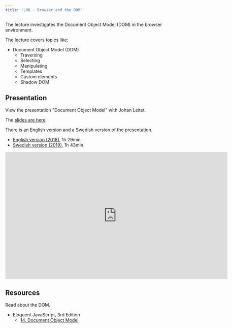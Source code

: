 ```yaml
---
title: "L06 - Browser and the DOM"
---
```


The lecture investigates the Document Object Model (DOM) in the browser environment.

The lecture covers topics like:

* Document Object Model (DOM)
    * Traversing
    * Selecting
    * Manipulating
    * Templates
    * Custom elements
    * Shadow DOM



## Presentation

View the presentation "Document Object Model" with Johan Leitet.

The [slides are here](https://rawgit.com/CS-LNU-Learning-Objects/client-side-javascript/master/lectures/02-dom/index.html).

There is an English version and a Swedish version of the presentation.

* [English version (2018)](https://youtu.be/cojikH2AoTI), 1h 29min.
* [Swedish version (2019)](https://youtu.be/svcHK7ypS_A), 1h 43min.

<p>
<iframe width="700" height="400" src="https://www.youtube.com/embed/cojikH2AoTI" title="YouTube video player" frameborder="0" allow="accelerometer; autoplay; clipboard-write; encrypted-media; gyroscope; picture-in-picture" allowfullscreen></iframe>
</p>



## Resources

Read about the DOM.

* Eloquent JavaScript, 3rd Edition
  * [14. Document Object Model](http://eloquentjavascript.net/14_dom.html)

<!--
Original source DOM
https://raw.githubusercontent.com/CS-LNU-Learning-Objects/client-side-javascript/master/lectures/02-dom.md
-->
